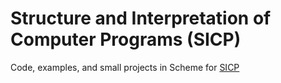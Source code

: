 # Structure and Interpretation of Computer Programs (SICP)

Code, examples, and small projects in Scheme for [SICP](https://mitpress.mit.edu/sites/default/files/sicp/index.html)

